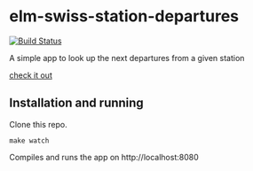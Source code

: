 # elm-swiss-station-departures

[![Build Status](https://travis-ci.org/mburri/elm-swiss-station-departures.svg?branch=master)](https://travis-ci.org/mburri/elm-swiss-station-departures)

A simple app to look up the next departures from a given station

[check it out](https://mburri.github.io/elm-swiss-station-departures/)

## Installation and running

Clone this repo.

```
make watch
```

Compiles and runs the app on http://localhost:8080
